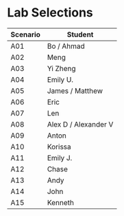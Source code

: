 # Lab Selections

| Scenario | Student |
| -------- | ------- |
| A01      | Bo / Ahmad |
| A02      | Meng |
| A03      | Yi Zheng |
| A04      | Emily U. |
| A05      | James / Matthew |
| A06      | Eric |
| A07      | Len |
| A08      | Alex D / Alexander V |
| A09      | Anton |
| A10      | Korissa |
| A11      | Emily J. |
| A12      | Chase |
| A13      | Andy |
| A14      | John |
| A15      | Kenneth |
